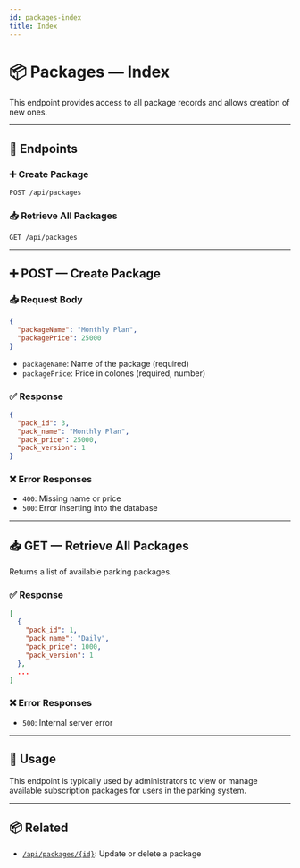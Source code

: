 ```yaml
---
id: packages-index
title: Index
---
```


# 📦 Packages — Index

This endpoint provides access to all package records and allows creation of new ones.

---

## 📍 Endpoints

### ➕ Create Package

```http
POST /api/packages
```

### 📥 Retrieve All Packages

```http
GET /api/packages
```

---

## ➕ POST — Create Package

### 📥 Request Body

```json
{
  "packageName": "Monthly Plan",
  "packagePrice": 25000
}
```

- `packageName`: Name of the package (required)
- `packagePrice`: Price in colones (required, number)

### ✅ Response

```json
{
  "pack_id": 3,
  "pack_name": "Monthly Plan",
  "pack_price": 25000,
  "pack_version": 1
}
```

### ❌ Error Responses

- `400`: Missing name or price
- `500`: Error inserting into the database

---

## 📥 GET — Retrieve All Packages

Returns a list of available parking packages.

### ✅ Response

```json
[
  {
    "pack_id": 1,
    "pack_name": "Daily",
    "pack_price": 1000,
    "pack_version": 1
  },
  ...
]
```

### ❌ Error Responses

- `500`: Internal server error

---

## 🧭 Usage

This endpoint is typically used by administrators to view or manage available subscription packages for users in the parking system.

---

## 📦 Related

- [`/api/packages/{id}`](./id.md): Update or delete a package
